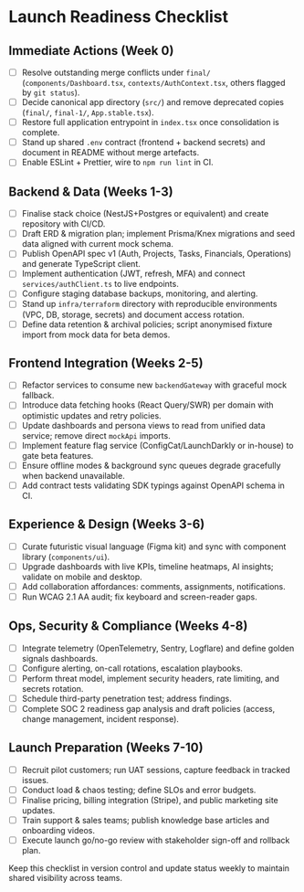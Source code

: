 # Launch Readiness Checklist

## Immediate Actions (Week 0)
- [ ] Resolve outstanding merge conflicts under `final/` (`components/Dashboard.tsx`, `contexts/AuthContext.tsx`, others flagged by `git status`).
- [ ] Decide canonical app directory (`src/`) and remove deprecated copies (`final/`, `final-1/`, `App.stable.tsx`).
- [ ] Restore full application entrypoint in `index.tsx` once consolidation is complete.
- [ ] Stand up shared `.env` contract (frontend + backend secrets) and document in README without merge artefacts.
- [ ] Enable ESLint + Prettier, wire to `npm run lint` in CI.

## Backend & Data (Weeks 1-3)
- [ ] Finalise stack choice (NestJS+Postgres or equivalent) and create repository with CI/CD.
- [ ] Draft ERD & migration plan; implement Prisma/Knex migrations and seed data aligned with current mock schema.
- [ ] Publish OpenAPI spec v1 (Auth, Projects, Tasks, Financials, Operations) and generate TypeScript client.
- [ ] Implement authentication (JWT, refresh, MFA) and connect `services/authClient.ts` to live endpoints.
- [ ] Configure staging database backups, monitoring, and alerting.
- [ ] Stand up `infra/terraform` directory with reproducible environments (VPC, DB, storage, secrets) and document access rotation.
- [ ] Define data retention & archival policies; script anonymised fixture import from mock data for beta demos.

## Frontend Integration (Weeks 2-5)
- [ ] Refactor services to consume new `backendGateway` with graceful mock fallback.
- [ ] Introduce data fetching hooks (React Query/SWR) per domain with optimistic updates and retry policies.
- [ ] Update dashboards and persona views to read from unified data service; remove direct `mockApi` imports.
- [ ] Implement feature flag service (ConfigCat/LaunchDarkly or in-house) to gate beta features.
- [ ] Ensure offline modes & background sync queues degrade gracefully when backend unavailable.
- [ ] Add contract tests validating SDK typings against OpenAPI schema in CI.

## Experience & Design (Weeks 3-6)
- [ ] Curate futuristic visual language (Figma kit) and sync with component library (`components/ui`).
- [ ] Upgrade dashboards with live KPIs, timeline heatmaps, AI insights; validate on mobile and desktop.
- [ ] Add collaboration affordances: comments, assignments, notifications.
- [ ] Run WCAG 2.1 AA audit; fix keyboard and screen-reader gaps.

## Ops, Security & Compliance (Weeks 4-8)
- [ ] Integrate telemetry (OpenTelemetry, Sentry, Logflare) and define golden signals dashboards.
- [ ] Configure alerting, on-call rotations, escalation playbooks.
- [ ] Perform threat model, implement security headers, rate limiting, and secrets rotation.
- [ ] Schedule third-party penetration test; address findings.
- [ ] Complete SOC 2 readiness gap analysis and draft policies (access, change management, incident response).

## Launch Preparation (Weeks 7-10)
- [ ] Recruit pilot customers; run UAT sessions, capture feedback in tracked issues.
- [ ] Conduct load & chaos testing; define SLOs and error budgets.
- [ ] Finalise pricing, billing integration (Stripe), and public marketing site updates.
- [ ] Train support & sales teams; publish knowledge base articles and onboarding videos.
- [ ] Execute launch go/no-go review with stakeholder sign-off and rollback plan.

Keep this checklist in version control and update status weekly to maintain shared visibility across teams.

